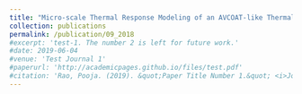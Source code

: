 ```yaml
---
title: "Micro-scale Thermal Response Modeling of an AVCOAT-like Thermal Protection System"
collection: publications
permalink: /publication/09_2018
#excerpt: 'test-1. The number 2 is left for future work.'
#date: 2019-06-04
#venue: 'Test Journal 1'
#paperurl: 'http://academicpages.github.io/files/test.pdf'
#citation: 'Rao, Pooja. (2019). &quot;Paper Title Number 1.&quot; <i>Journal 1</i>. 1(1).'
---
```


